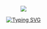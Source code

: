 
<p align="center"> 
<up A simple WhatsApp User Bot Coded By CASEYRHODES❤️</u>
</p>
<p align="center">
<img src="https://files.catbox.moe/yedfbr.jpg"/>       
<p align="center">
  <a href="https://git.io/typing-svg"><img src="https://readme-typing-svg.demolab.com?font=EB+Garamond&weight=800&size=25&duration=4000&pause=1000&random=false&width=435&lines=+•__I'M+CASEYRHODES-+MD__•;MULTI-DEVICE+WHATSAPP+BOT;DEVELOPED+BY+CASEYRHODES ❤️+MD+TECHS;RELEASED+DATE+07%2F7%2F2024."                               alt="Typing SVG" /></a>
</p> 
